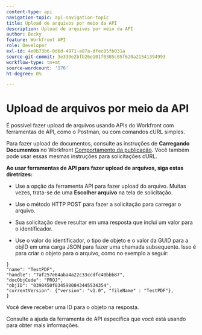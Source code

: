 ```yaml
---
content-type: api
navigation-topic: api-navigation-topic
title: Upload de arquivos por meio da API
description: Upload de arquivos por meio da API
author: Becky
feature: Workfront API
role: Developer
exl-id: 4e0b73b6-0d6d-4971-a87a-dfec85fb031a
source-git-commit: 3e339e2bfb26e101f0305c05f620a21541394993
workflow-type: tm+mt
source-wordcount: '176'
ht-degree: 0%

---
```


# Upload de arquivos por meio da API

É possível fazer upload de arquivos usando APIs do Workfront com ferramentas de API, como o Postman, ou com comandos cURL simples.

Para fazer upload de documentos, consulte as instruções de **Carregando Documentos** no Workfront [Comportamento da publicação](/help/quicksilver/wf-api/general/api-basics.md#post-behavior). Você também pode usar essas mesmas instruções para solicitações cURL.

**Ao usar ferramentas de API para fazer upload de arquivos, siga estas diretrizes:**

* Use a opção da ferramenta API para fazer upload do arquivo. Muitas vezes, trata-se de uma **Escolher arquivo** na tela de solicitação.

* Use o método HTTP POST para fazer a solicitação para carregar o arquivo.

* Sua solicitação deve resultar em uma resposta que inclui um valor para o identificador.

* Use o valor do identificador, o tipo de objeto e o valor da GUID para a objID em uma carga JSON para fazer uma chamada subsequente. Isso é para criar o objeto para o arquivo, como no exemplo a seguir:

```
}
"name": "TestPDF",
"handle": "7af257e64aba4a22c33ccdfc40bbb87",
"docObjCode": "PROJ",
"objID": "0398450f8345980843445534354",
"currentVersion": {"version": "v1.0", "fileName" : "TestPDF"},
}
```

Você deve receber uma ID para o objeto na resposta.

Consulte a ajuda da ferramenta de API específica que você está usando para obter mais informações.
